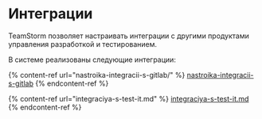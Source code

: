 # Интеграции

TeamStorm позволяет настраивать интеграции с другими продуктами управления разработкой и тестированием.&#x20;

В системе реализованы следующие интеграции:

{% content-ref url="nastroika-integracii-s-gitlab/" %}
[nastroika-integracii-s-gitlab](nastroika-integracii-s-gitlab/)
{% endcontent-ref %}

{% content-ref url="integraciya-s-test-it.md" %}
[integraciya-s-test-it.md](integraciya-s-test-it.md)
{% endcontent-ref %}
